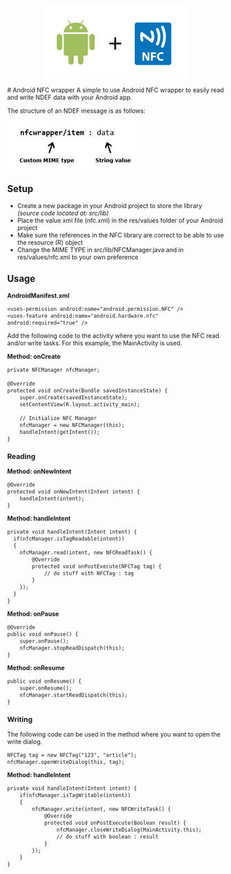 <p align="center">
	<img src="https://raw.githubusercontent.com/wesleydebruijn/android-nfc-wrapper/master/nfcwrapper.png" />
</p>
# Android NFC wrapper
A simple to use Android NFC wrapper to easily read and write NDEF data with your Android app.

The structure of an NDEF message is as follows:

<img src="https://raw.githubusercontent.com/wesleydebruijn/android-nfc-wrapper/master/ndefmessage.png" />


## Setup
- Create a new package in your Android project to store the library _(source code located at: src/lib)_
- Place the value xml file (nfc.xml) in the res/values folder of your Android project
- Make sure the references in the NFC library are correct to be able to use the resource (R) object
- Change the MIME TYPE in src/lib/NFCManager.java and in res/values/nfc.xml to your own preference

## Usage
**AndroidManifest.xml**
```
<uses-permission android:name="android.permission.NFC" />
<uses-feature android:name="android.hardware.nfc" android:required="true" />
```
Add the following code to the activity where you want to use the NFC read and/or write tasks. For this example, the MainActivity is used.

**Method: onCreate**
```
private NFCManager nfcManager;

@Override
protected void onCreate(Bundle savedInstanceState) {
    super.onCreate(savedInstanceState);
    setContentView(R.layout.activity_main);

    // Initialize NFC Manager
    nfcManager = new NFCManager(this);
    handleIntent(getIntent());
}
```
### Reading
**Method: onNewIntent**
```
@Override
protected void onNewIntent(Intent intent) {
    handleIntent(intent);
}
```
**Method: handleIntent**
```
private void handleIntent(Intent intent) {
  if(nfcManager.isTagReadable(intent))
  {
    nfcManager.read(intent, new NFCReadTask() {
        @Override
        protected void onPostExecute(NFCTag tag) {
            // do stuff with NFCTag : tag
        }
    });
  }
}
```
**Method: onPause**
```
@Override
public void onPause() {
    super.onPause();
    nfcManager.stopReadDispatch(this);
}
```
**Method: onResume**
```
public void onResume() {
    super.onResume();
    nfcManager.startReadDispatch(this);
}
```
### Writing
The following code can be used in the method where you want to open the write dialog.
```
NFCTag tag = new NFCTag("123", "article");
nfcManager.openWriteDialog(this, tag);
```
**Method: handleIntent**
```
private void handleIntent(Intent intent) {
    if(nfcManager.isTagWritable(intent))
    {
        nfcManager.write(intent, new NFCWriteTask() {
            @Override
            protected void onPostExecute(Boolean result) {
                nfcManager.closeWriteDialog(MainActivity.this);
                // do stuff with boolean : result
            }
        });
    }
}
```
